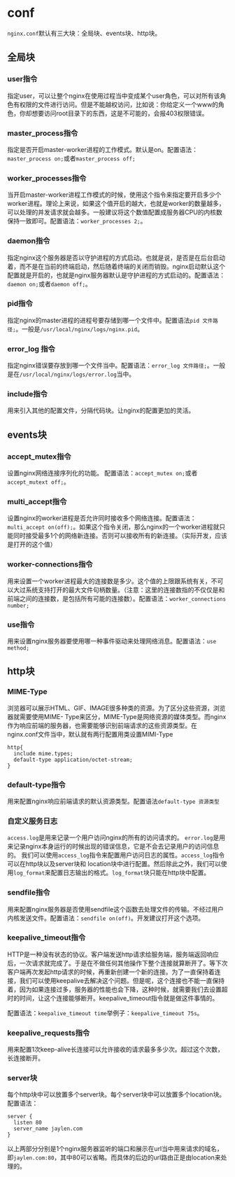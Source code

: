 # conf

`nginx.conf`默认有三大块：全局块、events块、http块。

## 全局块

### user指令

指定user，可以让整个nginx在使用过程当中变成某个user角色，可以对所有该角色有权限的文件进行访问。但是不能越权访问，比如说：你给定义一个www的角色，你却想要访问root目录下的东西，这是不可能的，会报403权限错误。

### master_process指令

指定是否开启master-worker进程的工作模式。默认是on。配置语法：`master_process on;`或者`master_process off;`

### worker_processes指令

当开启master-worker进程工作模式的时候，使用这个指令来指定要开启多少个worker进程。理论上来说，如果这个值开启的越大，也就是worker的数量越多，可以处理的并发请求就会越多。一般建议将这个数值配置成服务器CPU的内核数保持一致即可。配置语法：`worker_processes 2;`。

### daemon指令

指定nginx这个服务器是否以守护进程的方式启动。也就是说，是否是在后台启动着，而不是在当前的终端启动，然后随着终端的关闭而销毁。nginx启动默认这个配置就是开启的，也就是nginx服务器默认是守护进程的方式启动的。配置语法：`daemon on;`或者`daemon off;`。

### pid指令

指定nginx的master进程的进程号要存储到哪一个文件中。配置语法`pid 文件路径;`。一般是`/usr/local/nginx/logs/nginx.pid`。

### error_log 指令

指定nginx错误要存放到哪一个文件当中。配置语法：`error_log 文件路径;`。一般是在`/usr/local/nginx/logs/error.log`当中。

### include指令

用来引入其他的配置文件，分隔代码块。让nginx的配置更加的灵活。

## events块

### accept_mutex指令

设置nginx网络连接序列化的功能。
配置语法：`accept_mutex on;`或者`accept_mutext off;`。

### multi_accept指令

设置nginx的worker进程是否允许同时接收多个网络连接。配置语法：`multi_accept on(off);`。如果这个指令关闭，那么nginx的一个worker进程就只能同时接受最多1个的网络新连接。否则可以接收所有的新连接。（实际开发，应该是打开的这个值）

### worker-connections指令

用来设置一个worker进程最大的连接数是多少。这个值的上限跟系统有关，不可以大过系统支持打开的最大文件句柄数量。（注意：这里的连接数指的不仅仅是和前端之间的连接数，是包括所有可能的连接数）。配置语法：`worker_connections  number;`

### use指令

用来设置nginx服务器要使用哪一种事件驱动来处理网络消息。配置语法：`use method;`

## http块

### MIME-Type

浏览器可以展示HTML、GIF、IMAGE很多种类的资源。为了区分这些资源，浏览器就需要使用MIME- Type来区分，MIME-Type是网络资源的媒体类型。而nginx作为响应前端的服务器，也需要能够识别前端请求的这些资源类型。在nginx.conf文件当中，默认就有两行配置用类设置MIMI-Type

```?nginx
http{
  include mime.types;
  default-type application/octet-stream;
}
```

### default-type指令

用来配置nginx响应前端请求的默认资源类型。配置语法`default-type 资源类型`

### 自定义服务日志

`access.log`是用来记录一个用户访问nginx的所有的访问请求的。
`error.log`是用来记录nginx本身运行的时候出现的错误信息，它是不会去记录用户的访问信息的。
我们可以使用`access_log`指令来配置用户访问日志的属性。`access_log`指令可以在http块以及server块和 location块中进行配置。然后除此之外，我们可以使用`log_format`来配置日志输出的格式。`log_format`块只能在http块中配置。

### sendfile指令

用来配置nginx服务器是否使用sendfile这个函数去处理文件的传输。不经过用户内核发送文件。配置语法：`sendfile on(off)`。开发建议打开这个选项。

### keepalive_timeout指令

HTTP是一种没有状态的协议。客户端发送http请求给服务端，服务端返回响应后，一次请求就完成了。于是在不做任何其他操作下整个连接就算断开了。等下次客户端再次发起http请求的时候，再重新创建一个新的连接。为了一直保持着连接，我们可以使用keepalive去解决这个问题。但是呢，这个连接也不能一直保持着，因为如果连接过多，服务器的性能也会下降，这种时候，就需要我们去设置超时的时间，让这个连接能够断开。keepalive_timeout指令就是做这件事情的。

配置语法：`keepalive_timeout time`举例子：`keepalive_timeout 75s`。

### keepalive_requests指令

用来配置1次keep-alive长连接可以允许接收的请求最多多少次。超过这个次数，长连接断开。

### server块

每个http块中可以放置多个server块。每个server块中可以放置多个location块。
配置语法：

```?nginx
server {
  listen 80
  server_name jaylen.com
}
```

以上两部分分别是1个nginx服务器监听的端口和展示在url当中用来请求的域名，即`jaylen.com:80`，其中80可以省略。而具体的后边的url路由正是由location来处理的。
